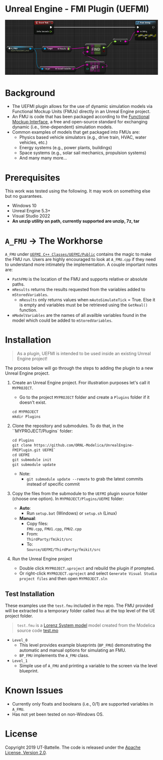 # Unreal Engine - FMI Plugin (UEFMI)

[![FMU_BP_example](./PluginAssets/images/fmuUEBP.PNG)](https://youtu.be/r3NeJKJt4Z8)

# Background
- The UEFMI plugin allows for the use of dynamic simulation models via Functional Mockup Units (FMUs) directly in an Unreal Engine project.
- An FMU is code that has been packaged according to the [Functional Mockup Interface](https://fmi-standard.org/), a free and open-source standard for exchanging dynamic (i.e., time-dependent) simulation models.
- Common examples of models that get packaged into FMUs are:
  - Physics based vehicle simulators (e.g., drive train, HVAC, water vehicles, etc.)
  - Energy systems (e.g., power plants, buildings)
  - Space systems (e.g., solar sail mechanics, propulsion systems)
  - And many many more...

# Prerequisites

This work was tested using the following. It may work on something else but no guarantees.
- Windows 10
- Unreal Engine 5.3+
- Visual Studio 2022
- **An unzip utility on path, currently supported are unzip, 7z, tar**

# `A_FMU` -> The Workhorse

`A_FMU` under [`UEFMI C++ Classes/UEFMI/Public`](./Source/UEFMI/Private/A_FMU.cpp) contains the magic to make the FMU run. Users are highly encouraged to look at `A_FMU.cpp` if they need to understand more intimately the implementation. A couple important notes are:
- `PathFMU` is the location of the FMU and supports relative or absolute paths. 
- `mResults` returns the results requested from the variables added to `mStoredVariables`.
  - `mResults` only returns values when `mAutoSimulateTick` = True. Else it is empty and variables must be be retrieved using the `GetReal()` function.
- `mModelVariables` are the names of all availble variables found in the model which could be added to `mStoredVariables`.

# Installation

> As a plugin, UEFMI is intended to be used inside an existing Unreal Engine project!

The process below will go through the steps to adding the plugin to a new Unreal Engine project.

1. Create an Unreal Engine project. Fror illustration purposes let's call it `MYPROJECT`.
    - Go to the project `MYPROJECT` folder and create a `Plugins` folder if it doesn't exist.
    ```
    cd MYPROJECT
    mkdir Plugins
    ```

1. Clone the repository and submodules. To do that, in the ``MYPROJECT/Plugins` folder:
   ```
   cd Plugins
   git clone https://github.com/ORNL-Modelica/UnrealEngine-FMIPlugin.git UEFMI`
   cd UEFMI
   git submodule init
   git submodule update
   ```
   - Note:
     - `git submodule update --remote` to grab the latest commits instead of specific commit
1. Copy the files from the submodule to the `UEFMI` plugin source folder (choose one option). In `MYPROJECT/Plugins/UEFMI` folder:
   - **Auto**: 
     - Run `setup.bat` (Windows) or `setup.sh` (Linux)
   - **Manual**:
     - Copy files: <br>`FMU.cpp`, `FMU1.cpp`, `FMU2.cpp` 
     - From: <br> `ThirdParty/fmikit/src`
     - To: <br> `Source/UEFMI/ThirdParty/fmikit/src`
1. Run the Unreal Engine project
   - Double click `MYPROJECT.uproject` and rebuild the plugin if prompted.
   - Or right-click `MYPROJECT.uproject` and select `Generate Visual Studio project files` and then open `MYPROJECT.sln`

## Test Installation

These examples use the `test.fmu` included in the repo. The FMU provided will be extracted to a temporary folder called `fmus` at the top level of the UE project folder.

> `test.fmu` is a [Lorenz System model](https://en.wikipedia.org/wiki/Lorenz_system) model created from the Modelica source code [test.mo](./src/test.mo)

- `Level_0`
  - This level provides example blueprints (`BP_FMU`) demonstrating the automatic and manual options for simulating an FMU.
  - `BP_FMU` implements the `A_FMU` class.
- `Level_1`
  - Simple use of  `A_FMU` and printing a variable to the screen via the level blueprint.

# Known Issues

- Currently only floats and booleans (i.e., 0/1) are supported variables in `A_FMU`.
- Has not yet been tested on non-Windows OS.

# License

Copyright 2019 UT-Battelle. The code is released under the [Apache License, Version 2.0](http://www.apache.org/licenses/LICENSE-2.0).